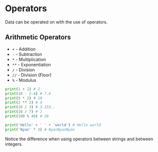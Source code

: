 # Operators
Data can be operated on with the use of operators.

## Arithmetic Operators
- `+` - Addition
- `-` - Subtraction
- `*` - Multiplication
- `**` - Exponentiation
- `/` - Division
- `//` - Division (Floor)
- `%` - Modulus

```py
print(1 + 1) # 2
print(10 - 2.4) # 7.6
print(5 * 2) # 10
print(2 ** 2) # 4
print(10 / 3) # 3.333..
print(10 / 7) # 1
print(100 % 40) # 20

print('Hello' + ' ' + 'world') # Hello world
print('Nyan' * 3) # NyanNyanNyan
```
Notice the difference when using operators between strings and between integers.

